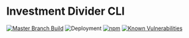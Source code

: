 # Investment Divider CLI
[![Master Branch Build](https://github.com/jacksonyuanjx/InvestmentDivider/workflows/Checks/badge.svg)](https://github.com/jacksonyuanjx/InvestmentDivider/actions)
![Deployment](https://github.com/jacksonyuanjx/InvestmentDivider/workflows/Deployment/badge.svg)
[![npm](https://img.shields.io/npm/v/investment-divider.svg)](https://www.npmjs.com/package/investment-divider)
[![Known Vulnerabilities](https://snyk.io/test/github/jacksonyuanjx/InvestmentDivider/badge.svg?targetFile=package.json)](https://snyk.io/test/github/jacksonyuanjx/InvestmentDivider?targetFile=package.json)

